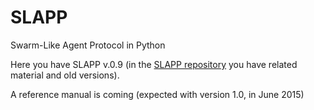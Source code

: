 SLAPP
=====

Swarm-Like Agent Protocol in Python

Here you have SLAPP v.0.9 (in the [SLAPP repository](http://eco83.econ.unito.it/terna/slapp_dep) you have related material and old versions).

A reference manual is coming (expected with version 1.0, in June 2015)
